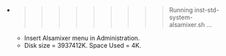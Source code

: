 * >>>>>>>>> Running inst-std-system-alsamixer.sh ...
  * Insert Alsamixer menu in Administration.
  * Disk size = 3937412K. Space Used = 4K.
